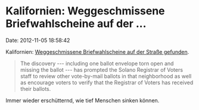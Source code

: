 Kalifornien: Weggeschmissene Briefwahlscheine auf der \...
==========================================================

Date: 2012-11-05 18:58:42

Kalifornien: [Weggeschmissene Briefwahlscheine auf der Straße
gefunden](http://www.timesheraldonline.com/news/ci_21920676/vallejo-couple-finds-completed-ballots-discarded-street?nstrack=sid%3A84323).

> The discovery --- including one ballot envelope torn open and missing
> the ballot --- has prompted the Solano Registrar of Voters staff to
> review other vote-by-mail ballots in that neighborhood as well as
> encourage voters to verify that the Registrar of Voters has received
> their ballots.

Immer wieder erschütternd, wie tief Menschen sinken können.
